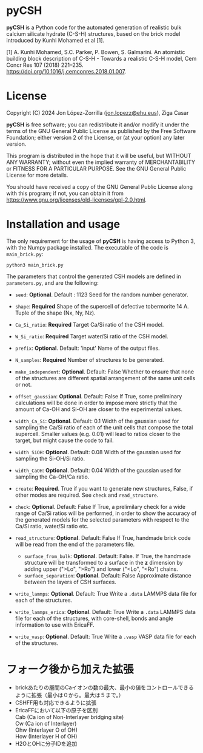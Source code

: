 # pyCSH

**pyCSH** is a  Python code for the automated generation of realistic bulk calcium silicate hydrate (C-S-H) structures, based on the brick model introduced by Kunhi Mohamed et al [1].

[1] A. Kunhi Mohamed, S.C. Parker, P. Bowen, S. Galmarini. An atomistic building block description of C-S-H -  Towards a realistic C-S-H model, Cem Concr Res 107 (2018) 221–235. https://doi.org/10.1016/j.cemconres.2018.01.007.

# License
 
Copyright (C) 2024  Jon López-Zorrilla (jon.lopezz@ehu.eus), Ziga Casar

**pyCSH** is free software; you can redistribute it and/or modify it under the terms of the GNU General Public License as published by the Free Software Foundation; either version 2 of the License, or (at your option) any later version.

This program is distributed in the hope that it will be useful, but WITHOUT ANY WARRANTY; without even the implied warranty of MERCHANTABILITY or FITNESS FOR A PARTICULAR PURPOSE.  See the GNU General Public License for more details.

You should have received a copy of the GNU General Public License along with this program; if not, you can obtain it from https://www.gnu.org/licenses/old-licenses/gpl-2.0.html.

# Installation and usage

The only requirement for the usage of **pyCSH** is having access to Python 3, with the Numpy package installed. The executable of the code is `main_brick.py`:

	python3 main_brick.py

The parameters that control the generated CSH models are defined in `parameters.py`, and are the following:

 - `seed`: **Optional**. Default : 1123
   Seed for the random number generator.
   
- `shape`: **Required**
  Shape of the supercell of defective tobermorite 14 A. Tuple of the shape (Nx, Ny, Nz).
  
- `Ca_Si_ratio`: **Required**
Target Ca/Si ratio of the CSH model.

- `W_Si_ratio`: **Required**
Target water/Si ratio of the CSH model.

- `prefix`: **Optional**. Default: 'input'
  Name of the output files.
 
- `N_samples`: **Required**
Number of structures to be generated.

- `make_independent`: **Optional**. Default: False
  Whether to ensure that none of the structures are different spatial arrangement of the same unit cells or not.

- `offset_gaussian`: **Optional**. Default: False
  If True, some preliminary calculations will be done in order to impose more strictly that the amount of Ca-OH and Si-OH are closer to the experimental values.

- `width_Ca_Si`: **Optional**. Default: 0.1
Width of the gaussian used for sampling the Ca/Si ratio of each of the unit cells that compose the total supercell.  Smaller values (e.g. 0.01) will  lead to ratios closer to the target, but might cause the code to fail.

- `width_SiOH`: **Optional**. Default: 0.08
Width of the gaussian used for sampling the Si-OH/Si ratio.

- `width_CaOH`: **Optional**. Default: 0.04
Width of the gaussian used for sampling the Ca-OH/Ca ratio.

- `create`: **Required**.
True if you want to generate new structures, False, if other modes are required. See `check` and `read_structure`.

- `check`: **Optional**. Default: False
If True, a prelimilary check for a wide range of Ca/Si ratios will be performed, in order to show the accuracy of the generated models for the selected parameters with respect to the Ca/Si ratio, water/Si ratio etc.

- `read_structure`: **Optional**. Default: False
If True, handmade brick code will be read from the end of the parameters file.
	- `surface_from_bulk`: **Optional**. Default: False.
If True, the handmade structure will be transformed to a surface  in the **z** dimension by adding upper (">Lo", ">Ro") and lower ("<Lo", "<Ro") chains.
	- `surface_separation`: **Optional**. Default: False
	  Approximate distance between the layers of CSH surfaces.
	 
- `write_lammps`: **Optional**. Default: True
Write a `.data` LAMMPS data file for each of the structures. 

- `write_lammps_erica`: **Optional**. Default: True
Write a `.data` LAMMPS data file for each of the structures, with core-shell, bonds and angle information to use with EricaFF.

- `write_vasp`: **Optional**. Default: True
Write a `.vasp` VASP data file for each of the structures. 

# フォーク後から加えた拡張
- brickあたりの層間のCaイオンの数の最大、最小の値をコントロールできるように拡張（最小は０から。最大は５まで。）
- CSHFF用も対応できるように拡張
- EricaFFにおいて以下の原子を区別  
  Cab (Ca ion of Non-Interlayer bridging site)  
  Cw (Ca ion of Interlayer)  
  Ohw (Interlayer O of OH)  
  How (Interlayer H of OH)  
- H2OとOHに分子IDを追加
